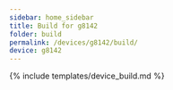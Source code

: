 ```yaml
---
sidebar: home_sidebar
title: Build for g8142
folder: build
permalink: /devices/g8142/build/
device: g8142
---
```

{% include templates/device_build.md %}
